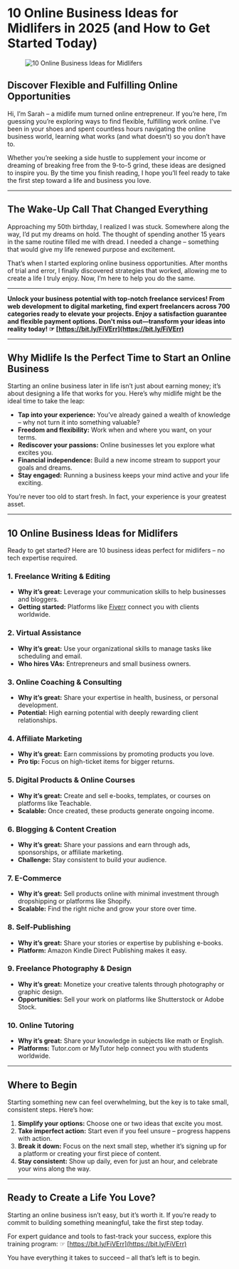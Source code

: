 # 10 Online Business Ideas for Midlifers in 2025 (and How to Get Started Today)

<figure><img src="https://bestlifeloading.com/wp-content/uploads/2024/11/10-Online-Business-Ideas-for-Midlifers-in-2025-blog-header-image1.jpg" alt="10 Online Business Ideas for Midlifers"></figure>

## Discover Flexible and Fulfilling Online Opportunities

Hi, I’m Sarah – a midlife mum turned online entrepreneur. If you’re here, I’m guessing you’re exploring ways to find flexible, fulfilling work online. I’ve been in your shoes and spent countless hours navigating the online business world, learning what works (and what doesn’t) so you don’t have to.

Whether you’re seeking a side hustle to supplement your income or dreaming of breaking free from the 9-to-5 grind, these ideas are designed to inspire you. By the time you finish reading, I hope you’ll feel ready to take the first step toward a life and business you love.

---

## The Wake-Up Call That Changed Everything

Approaching my 50th birthday, I realized I was stuck. Somewhere along the way, I’d put my dreams on hold. The thought of spending another 15 years in the same routine filled me with dread. I needed a change – something that would give my life renewed purpose and excitement.

That’s when I started exploring online business opportunities. After months of trial and error, I finally discovered strategies that worked, allowing me to create a life I truly enjoy. Now, I’m here to help you do the same.

---

**Unlock your business potential with top-notch freelance services! From web development to digital marketing, find expert freelancers across 700 categories ready to elevate your projects. Enjoy a satisfaction guarantee and flexible payment options. Don't miss out—transform your ideas into reality today! ☞ [https://bit.ly/FiVErr](https://bit.ly/FiVErr)**

---

## Why Midlife Is the Perfect Time to Start an Online Business

Starting an online business later in life isn’t just about earning money; it’s about designing a life that works for you. Here’s why midlife might be the ideal time to take the leap:

- **Tap into your experience:** You’ve already gained a wealth of knowledge – why not turn it into something valuable?
- **Freedom and flexibility:** Work when and where you want, on your terms.
- **Rediscover your passions:** Online businesses let you explore what excites you.
- **Financial independence:** Build a new income stream to support your goals and dreams.
- **Stay engaged:** Running a business keeps your mind active and your life exciting.

You’re never too old to start fresh. In fact, your experience is your greatest asset.

---

## 10 Online Business Ideas for Midlifers

Ready to get started? Here are 10 business ideas perfect for midlifers – no tech expertise required.

### 1. Freelance Writing & Editing
- **Why it’s great:** Leverage your communication skills to help businesses and bloggers.
- **Getting started:** Platforms like [Fiverr](https://bit.ly/FiVErr) connect you with clients worldwide.

### 2. Virtual Assistance
- **Why it’s great:** Use your organizational skills to manage tasks like scheduling and email.
- **Who hires VAs:** Entrepreneurs and small business owners.

### 3. Online Coaching & Consulting
- **Why it’s great:** Share your expertise in health, business, or personal development.
- **Potential:** High earning potential with deeply rewarding client relationships.

### 4. Affiliate Marketing
- **Why it’s great:** Earn commissions by promoting products you love.
- **Pro tip:** Focus on high-ticket items for bigger returns. 

### 5. Digital Products & Online Courses
- **Why it’s great:** Create and sell e-books, templates, or courses on platforms like Teachable.
- **Scalable:** Once created, these products generate ongoing income.

### 6. Blogging & Content Creation
- **Why it’s great:** Share your passions and earn through ads, sponsorships, or affiliate marketing.
- **Challenge:** Stay consistent to build your audience.

### 7. E-Commerce
- **Why it’s great:** Sell products online with minimal investment through dropshipping or platforms like Shopify.
- **Scalable:** Find the right niche and grow your store over time.

### 8. Self-Publishing
- **Why it’s great:** Share your stories or expertise by publishing e-books.
- **Platform:** Amazon Kindle Direct Publishing makes it easy.

### 9. Freelance Photography & Design
- **Why it’s great:** Monetize your creative talents through photography or graphic design.
- **Opportunities:** Sell your work on platforms like Shutterstock or Adobe Stock.

### 10. Online Tutoring
- **Why it’s great:** Share your knowledge in subjects like math or English.
- **Platforms:** Tutor.com or MyTutor help connect you with students worldwide.

---

## Where to Begin

Starting something new can feel overwhelming, but the key is to take small, consistent steps. Here’s how:

1. **Simplify your options:** Choose one or two ideas that excite you most.
2. **Take imperfect action:** Start even if you feel unsure – progress happens with action.
3. **Break it down:** Focus on the next small step, whether it’s signing up for a platform or creating your first piece of content.
4. **Stay consistent:** Show up daily, even for just an hour, and celebrate your wins along the way.

---

## Ready to Create a Life You Love?

Starting an online business isn’t easy, but it’s worth it. If you’re ready to commit to building something meaningful, take the first step today.

For expert guidance and tools to fast-track your success, explore this training program: ☞ [https://bit.ly/FiVErr](https://bit.ly/FiVErr)

You have everything it takes to succeed – all that’s left is to begin.
